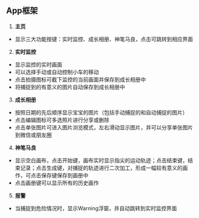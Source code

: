 ## App框架

1. **主页**
- 显示三大功能按键：实时监控、成长相册、神笔马良，点击可跳转到相应界面
2. **实时监控**
- 显示监控的实时画面
- 可以选择手动或自动控制小车的移动
- 点击拍摄图标可截下监控的当前画面并保存到成长相册中
- 将捕捉到的有意义的图片自动保存到成长相册中
3. **成长相册**
- 按照日期的先后顺序显示宝宝的图片（包括手动捕捉的和自动捕捉的图片）
- 点击编辑图标可多选照片进行分享或删除
- 点击单张图片可进入图片浏览模式，左右滑动显示图片，并可以分享单张图片到微信或朋友圈
4. **神笔马良**
- 显示空白画布，点击开始键，画布实时显示指尖的运动轨迹；点击结束键，结束记录；点击生成键，对捕捉的轨迹进行二次加工，形成一幅较有意义的画作，可点击保存键保存到画册中
- 点击画册键可以显示所有的历史画作
5. **报警**
- 当捕捉到危险情况时，显示Warning浮窗，并自动跳转到实时监控界面